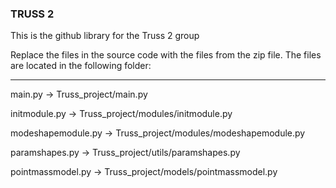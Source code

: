 ### TRUSS 2 

This is the github library for the Truss 2 group

Replace the files in the source code with the files from the zip file. 
The files are located in the following folder:

------------------------------------------------------------

main.py -> Truss_project/main.py

initmodule.py -> Truss_project/modules/initmodule.py

modeshapemodule.py -> Truss_project/modules/modeshapemodule.py

paramshapes.py -> Truss_project/utils/paramshapes.py

pointmassmodel.py -> Truss_project/models/pointmassmodel.py
